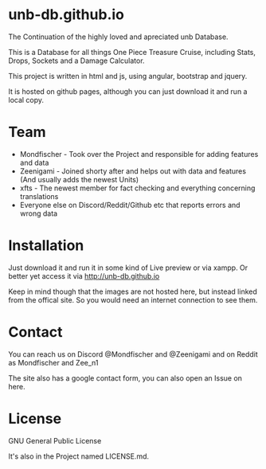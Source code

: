 # unb-db.github.io

The Continuation of the highly loved and apreciated unb Database.

This is a Database for all things One Piece Treasure Cruise, including Stats, Drops, Sockets and a Damage Calculator.

This project is written in html and js, using angular, bootstrap and jquery.

It is hosted on github pages, although you can just download it and run a local copy.

# Team

* Mondfischer - Took over the Project and responsible for adding features and data
* Zeenigami - Joined shorty after and helps out with data and features (And usually adds the newest Units)
* xfts - The newest member for fact checking and everything concerning translations
* Everyone else on Discord/Reddit/Github etc that reports errors and wrong data

# Installation

Just download it and run it in some kind of Live preview or via xampp. Or better yet access it via http://unb-db.github.io

Keep in mind though that the images are not hosted here, but instead linked from the offical site. So you would need an internet connection to see them.

# Contact
 You can reach us on Discord @Mondfischer and @Zeenigami and on Reddit as Mondfischer and Zee_n1
 
 The site also has a google contact form, you can also open an Issue on here.
 
# License
 
 GNU General Public License
 
 It's also in the Project named LICENSE.md.
